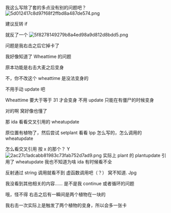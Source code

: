 我这么写除了套的多点没有别的问题吧？
![5d012417c8d97f68f2ffbd8a487de574.png](https://picgo18719498306.oss-cn-guangzhou.aliyuncs.com/5d012417c8d97f68f2ffbd8a487de574.png)

建议反转 if

就反了一个
![5f8278149279b8a4ed98a9d812d8bdd5.png](https://picgo18719498306.oss-cn-guangzhou.aliyuncs.com/5f8278149279b8a4ed98a9d812d8bdd5.png)

问题是我右击之后它掉卡了

我好像知道了
Wheattime 的问题

原本功能是右击大麦之后变身

不，你不改这个 wheattime 是没法变身的

不用手动 update 吧

Wheattime 要大于等于 31 才会变身
不用 update 只能在有僵尸的时候变身

对的啊
窝好像也懂了

那 ida 看看交叉引用的 wheatupdate

原位置有植物了，然后尝试 setplant
看看 lpp 怎么写的，怎么调用的 wheatupdate

怎么看交叉引用
按 x 的那个？
Y
![2ac27c1adcabb81983c73fab752d7ad9.png](https://picgo18719498306.oss-cn-guangzhou.aliyuncs.com/2ac27c1adcabb81983c73fab752d7ad9.png)
实际上 plant 的 plantupdate 引用了 wheatupdate
我也不知道为啥 ida 有时候看不全

 反射通过 string 调用就看不到
  虚函数调用吧（？）
  窝不知道. Jpg

我没看到其他相关的内容……
是不是我 continue 或者循环的问题

哦，怪不得
右击之后有一瞬间是两个植物在一块的

我右击一次实际上是触发了两个植物的变身，所以会多一张卡







